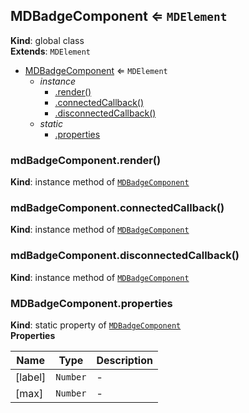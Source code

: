 <a name="MDBadgeComponent"></a>

## MDBadgeComponent ⇐ <code>MDElement</code>
**Kind**: global class  
**Extends**: <code>MDElement</code>  

* [MDBadgeComponent](#MDBadgeComponent) ⇐ <code>MDElement</code>
    * _instance_
        * [.render()](#MDBadgeComponent+render)
        * [.connectedCallback()](#MDBadgeComponent+connectedCallback)
        * [.disconnectedCallback()](#MDBadgeComponent+disconnectedCallback)
    * _static_
        * [.properties](#MDBadgeComponent.properties)

<a name="MDBadgeComponent+render"></a>

### mdBadgeComponent.render()
**Kind**: instance method of [<code>MDBadgeComponent</code>](#MDBadgeComponent)  
<a name="MDBadgeComponent+connectedCallback"></a>

### mdBadgeComponent.connectedCallback()
**Kind**: instance method of [<code>MDBadgeComponent</code>](#MDBadgeComponent)  
<a name="MDBadgeComponent+disconnectedCallback"></a>

### mdBadgeComponent.disconnectedCallback()
**Kind**: instance method of [<code>MDBadgeComponent</code>](#MDBadgeComponent)  
<a name="MDBadgeComponent.properties"></a>

### MDBadgeComponent.properties
**Kind**: static property of [<code>MDBadgeComponent</code>](#MDBadgeComponent)  
**Properties**

| Name | Type | Description |
| --- | --- | --- |
| [label] | <code>Number</code> | - |
| [max] | <code>Number</code> | - |

